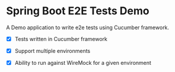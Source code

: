 # Spring Boot E2E Tests Demo

A Demo application to write e2e tests using Cucumber framework.

- [x] Tests written in Cucumber framework
- [x] Support multiple environments
- [x] Ability to run against WireMock for a given environment

